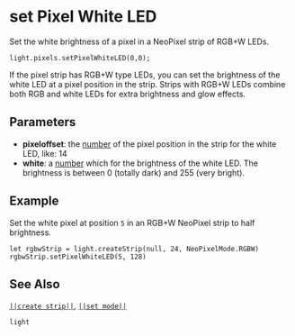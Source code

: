 # set Pixel White LED

Set the white brightness of a pixel in a NeoPixel strip of RGB+W LEDs.

```sig
light.pixels.setPixelWhiteLED(0,0);
```
If the pixel strip has RGB+W type LEDs, you can set the brightness of the white LED
at a pixel position in the strip. Strips with RGB+W LEDs combine both RGB and white LEDs for
extra brightness and glow effects.

## Parameters

* **pixeloffset**: the [number](/types/number) of the pixel position in the strip for the white LED, like: 14
* **white**: a [number](/types/number) which for the brightness of the white LED. The brightness is
between 0 (totally dark) and 255 (very bright).

## Example

Set the white pixel at position `5` in an RGB+W NeoPixel strip to half brightness.

```blocks
let rgbwStrip = light.createStrip(null, 24, NeoPixelMode.RGBW)
rgbwStrip.setPixelWhiteLED(5, 128)
```

## See Also

[``||create strip||``](/reference/light/create-strip), [``||set mode||``](/reference/light/set-mode)

```package
light
```


